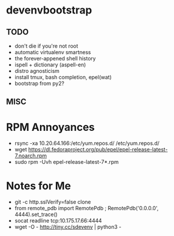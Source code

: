 # devenvbootstrap

TODO
----

* don't die if you're not root
* automatic virtualenv smartness
* the forever-appened shell history
* ispell + dictionary  (aspell-en)
* distro agnosticism
* install tmux, bash completion, epel(wat)
* bootstrap from py2?

MISC
----

RPM Annoyances
==============

* rsync -xa 10.20.64.166:/etc/yum.repos.d/ /etc/yum.repos.d/
* wget https://dl.fedoraproject.org/pub/epel/epel-release-latest-7.noarch.rpm
* sudo rpm -Uvh epel-release-latest-7*.rpm

Notes for Me
============

* git -c http.sslVerify=false clone
* from remote_pdb import RemotePdb ; RemotePdb('0.0.0.0', 4444).set_trace()
* socat readline tcp:10.175.17.66:4444
* wget -O - http://tiny.cc/sdevenv | python3 -
